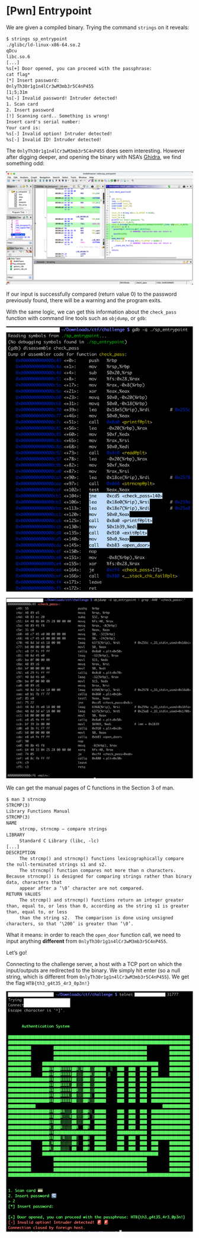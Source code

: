 # [Pwn] Entrypoint

We are given a compiled binary. Trying the command `strings` on it reveals:

```
$ strings sp_entrypoint
./glibc/ld-linux-x86-64.so.2
qDcu
libc.so.6
[...]
%s[+] Door opened, you can proceed with the passphrase:
cat flag*
[*] Insert password:
0nlyTh30r1g1n4lCr3wM3mb3r5C4nP455
[1;5;31m
%s[-] Invalid password! Intruder detected!
1. Scan card
2. Insert password
[!] Scanning card.. Something is wrong!
Insert card's serial number:
Your card is:
%s[-] Invalid option! Intruder detected!
%s[-] Invalid ID! Intruder detected!
```

The `0nlyTh30r1g1n4lCr3wM3mb3r5C4nP455` does seem interesting. However after digging deeper, and opening the binary with NSA’s [Ghidra](https://github.com/NationalSecurityAgency/ghidra), we find something odd:

![Decompile](./img/pwn_entrypoint_1.png)

If our input is successfully compared (return value 0) to the password previously found, there will be a warning and the program exits.

With the same logic, we can get this information about the `check_pass` function with command line tools such as `objdump`, or `gdb`:

![Decompile gdb](./img/pwn_entrypoint_2.png)

![Decompile objdump](./img/pwn_entrypoint_3.png)

We can get the manual pages of C functions in the Section 3 of man.

```
$ man 3 strncmp
STRCMP(3)                                                            Library Functions Manual                                                            STRCMP(3)
NAME
     strcmp, strncmp – compare strings
LIBRARY
     Standard C Library (libc, -lc)
[...]
DESCRIPTION
     The strcmp() and strncmp() functions lexicographically compare the null-terminated strings s1 and s2.
     The strncmp() function compares not more than n characters.  Because strncmp() is designed for comparing strings rather than binary data, characters that
     appear after a ‘\0’ character are not compared.
RETURN VALUES
     The strcmp() and strncmp() functions return an integer greater than, equal to, or less than 0, according as the string s1 is greater than, equal to, or less
     than the string s2.  The comparison is done using unsigned characters, so that ‘\200’ is greater than ‘\0’.
```

What it means: in order to reach the `open_door` function call, we need to input anything **different** from `0nlyTh30r1g1n4lCr3wM3mb3r5C4nP455`.

Let’s go!

Connecting to the challenge server, a host with a TCP port on which the input/outputs are redirected to the binary. We simply hit enter (so a null string, which is different from `0nlyTh30r1g1n4lCr3wM3mb3r5C4nP455`). We get the flag `HTB{th3_g4t35_4r3_0p3n!}`

![Flag](./img/pwn_entrypoint_4.png)
